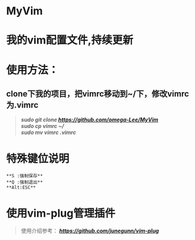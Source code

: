 # MyVim  
# 我的vim配置文件,持续更新  
# 使用方法：
## clone下我的项目，把vimrc移动到~/下，修改vimrc为.vimrc 
> ***sudo git clone https://github.com/omega-Lee/MyVim***  
> ***sudo cp vimrc ~/***  
> ***sudo mv vimrc .vimrc***     


# 特殊键位说明
>
    **S :强制保存**  
    **Q :强制退出**  
    **Alt:ESC** 

# 使用vim-plug管理插件
>使用介绍参考： ***https://github.com/junegunn/vim-plug***
